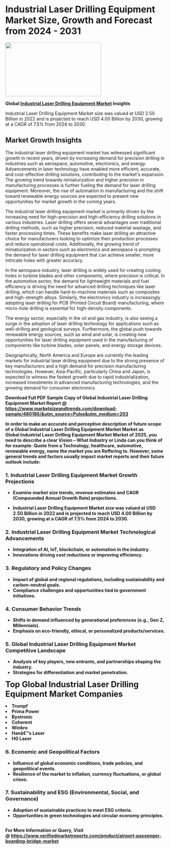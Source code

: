 <H1>Industrial Laser Drilling Equipment Market Size, Growth and Forecast from 2024 - 2031</H1><img class="aligncenter size-medium wp-image-584254" src="https://thirdeyenews.in/wp-content/uploads/2024/09/Global-Market-Research-300x168.jpeg" alt="" width="300" height="168" /><p><strong>Global&nbsp;<a href="https://www.marketsizeandtrends.com/download-sample/480186/&amp;utm_source=Pulse&amp;utm_medium=203">Industrial Laser Drilling Equipment Market</a> Insights</strong></p><p>Industrial Laser Drilling Equipment Market size was valued at USD 2.50 Billion in 2022 and is projected to reach USD 4.00 Billion by 2030, growing at a CAGR of 7.5% from 2024 to 2030.</p><p><h2>Market Growth Insights</h2> <p>The industrial laser drilling equipment market has witnessed significant growth in recent years, driven by increasing demand for precision drilling in industries such as aerospace, automotive, electronics, and energy. Advancements in laser technology have enabled more efficient, accurate, and cost-effective drilling solutions, contributing to the market's expansion. The growing trend towards miniaturization and higher precision in manufacturing processes is further fueling the demand for laser drilling equipment. Moreover, the rise of automation in manufacturing and the shift toward renewable energy sources are expected to present new opportunities for market growth in the coming years.</p> <p><strong></strong></p> <p>The industrial laser drilling equipment market is primarily driven by the increasing need for high-precision and high-efficiency drilling solutions in various industries. Laser drilling offers several advantages over traditional drilling methods, such as higher precision, reduced material wastage, and faster processing times. These benefits make laser drilling an attractive choice for manufacturers looking to optimize their production processes and reduce operational costs. Additionally, the growing trend of miniaturization in sectors such as electronics and aerospace is prompting the demand for laser drilling equipment that can achieve smaller, more intricate holes with greater accuracy.</p> <p>In the aerospace industry, laser drilling is widely used for creating cooling holes in turbine blades and other components, where precision is critical. In the automotive sector, the demand for lightweight materials and fuel efficiency is driving the need for advanced drilling techniques like laser drilling, which can handle hard-to-machine materials such as composites and high-strength alloys. Similarly, the electronics industry is increasingly adopting laser drilling for PCB (Printed Circuit Board) manufacturing, where micro-hole drilling is essential for high-density components.</p> <p>The energy sector, especially in the oil and gas industry, is also seeing a surge in the adoption of laser drilling technology for applications such as well-drilling and geological surveys. Furthermore, the global push towards renewable energy sources, such as wind and solar, is creating new opportunities for laser drilling equipment used in the manufacturing of components like turbine blades, solar panels, and energy storage devices.</p> <p>Geographically, North America and Europe are currently the leading markets for industrial laser drilling equipment due to the strong presence of key manufacturers and a high demand for precision manufacturing technologies. However, Asia-Pacific, particularly China and Japan, is expected to witness the fastest growth due to rapid industrialization, increased investments in advanced manufacturing technologies, and the growing demand for consumer electronics.</p> <p><strong></p><p><span class=""><strong>Download Full PDF Sample Copy of Global Industrial Laser Drilling Equipment Market Report</strong> @ <a href="https://www.marketsizeandtrends.com/download-sample/480186/&amp;utm_source=Pulse&amp;utm_medium=203" target="_blank">https://www.marketsizeandtrends.com/download-sample/480186/&amp;utm_source=Pulse&amp;utm_medium=203</a></span></p><p>In order to make an accurate and perceptive description of future scope of a Global&nbsp;Industrial Laser Drilling Equipment Market Market as Global&nbsp;Industrial Laser Drilling Equipment Market Market of 2025, you need to describe a clear Vision &ndash; What Industry or Linda can you think of for example: Quote from a Technology, healthcare, automotive, renewable energy, name the market you are Reffering to. However, some general trends and factors usually impact market reports and their future outlook include:</p><h3>1.&nbsp;<strong>Industrial Laser Drilling Equipment Market Growth Projections</strong></h3><ul><li>Examine market size trends, revenue estimates and CAGR (Compounded Annual Growth Rate) projections.</li><li><p>Industrial Laser Drilling Equipment Market size was valued at USD 2.50 Billion in 2022 and is projected to reach USD 4.00 Billion by 2030, growing at a CAGR of 7.5% from 2024 to 2030.</p></li></ul><h3>2.&nbsp;<strong>Industrial Laser Drilling Equipment Market Technological Advancements</strong></h3><ul><li>Integration of AI, IoT, blockchain, or automation in the industry.</li><li>Innovations driving cost reductions or improving efficiency.</li></ul><h3>3.&nbsp;<strong>Regulatory and Policy Changes</strong></h3><ul><li>Impact of global and regional regulations, including sustainability and carbon-neutral goals.</li><li>Compliance challenges and opportunities tied to government initiatives.</li></ul><h3>4.&nbsp;<strong>Consumer Behavior Trends</strong></h3><ul><li>Shifts in demand influenced by generational preferences (e.g., Gen Z, Millennials).</li><li>Emphasis on eco-friendly, ethical, or personalized products/services.</li></ul><h3>5.&nbsp;<strong>Global Industrial Laser Drilling Equipment Market Competitive Landscape</strong></h3><ul><li>Analysis of key players, new entrants, and partnerships shaping the industry.</li><li>Strategies for differentiation and market penetration.</li></ul><p data-pm-slice="1 1 []"><span style="color: inherit; font-family: inherit; font-size: 25px;">Top Global Industrial Laser Drilling Equipment Market Companies</span></p><div class="" data-test-id=""><p><li>Trumpf</li><li> Prima Power</li><li> Bystronic</li><li> Coherent</li><li> Winbro</li><li> Hanâ€™s Laser</li><li> HG Laser</li></p></div><h3>6.&nbsp;<strong>Economic and Geopolitical Factors</strong></h3><ul><li>Influence of global economic conditions, trade policies, and geopolitical events.</li><li>Resilience of the market to inflation, currency fluctuations, or global crises.</li></ul><h3>7.&nbsp;<strong>Sustainability and ESG (Environmental, Social, and Governance)</strong></h3><ul><li>Adoption of sustainable practices to meet ESG criteria.</li><li>Opportunities in green technologies and circular economy principles.</li></ul><h2><strong style="font-size: 14px;">For More Information or Query, Visit @&nbsp;</strong><a style="background-color: #ffffff; font-size: 14px;" href="https://www.marketsizeandtrends.com/report/industrial-laser-drilling-equipment-market/" target="_blank">https://www.verifiedmarketreports.com/product/airport-passenger-boarding-bridge-market</a></h2>
